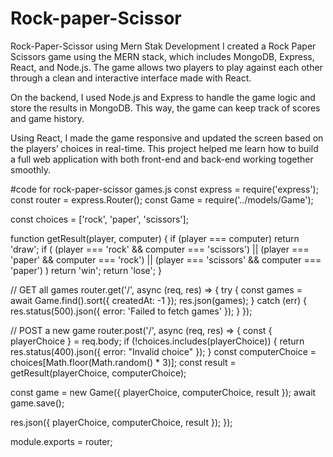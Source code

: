 # Rock-paper-Scissor
Rock-Paper-Scissor using Mern Stak Development
I created a Rock Paper Scissors game using the MERN stack, which includes MongoDB, Express, React, and Node.js. The game allows two players to play against each other through a clean and interactive interface made with React.

On the backend, I used Node.js and Express to handle the game logic and store the results in MongoDB. This way, the game can keep track of scores and game history.

Using React, I made the game responsive and updated the screen based on the players’ choices in real-time. This project helped me learn how to build a full web application with both front-end and back-end working together smoothly.

#code for rock-paper-scissor
games.js
const express = require('express');
const router = express.Router();
const Game = require('../models/Game');

const choices = ['rock', 'paper', 'scissors'];

function getResult(player, computer) {
  if (player === computer) return 'draw';
  if (
    (player === 'rock' && computer === 'scissors') ||
    (player === 'paper' && computer === 'rock') ||
    (player === 'scissors' && computer === 'paper')
  ) return 'win';
  return 'lose';
}

// GET all games
router.get('/', async (req, res) => {
  try {
    const games = await Game.find().sort({ createdAt: -1 });
    res.json(games);
  } catch (err) {
    res.status(500).json({ error: 'Failed to fetch games' });
  }
});

// POST a new game
router.post('/', async (req, res) => {
  const { playerChoice } = req.body;
  if (!choices.includes(playerChoice)) {
    return res.status(400).json({ error: "Invalid choice" });
  }
  const computerChoice = choices[Math.floor(Math.random() * 3)];
  const result = getResult(playerChoice, computerChoice);

  const game = new Game({ playerChoice, computerChoice, result });
  await game.save();

  res.json({ playerChoice, computerChoice, result });
});

module.exports = router;
